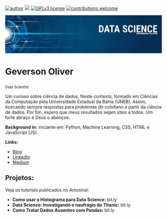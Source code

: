 [![author](https://img.shields.io/badge/author-oliver-red.svg)](https://www.linkedin.com/in/geverson-oliveira-650495270/) [![](https://img.shields.io/badge/python-3.7+-blue.svg)](https://www.python.org/downloads/release/python-365/) [![GPLv3 license](https://img.shields.io/badge/License-GPLv3-blue.svg)](http://perso.crans.org/besson/LICENSE.html) [![contributions welcome](https://img.shields.io/badge/contributions-welcome-brightgreen.svg?style=flat)](https://github.com/carlosfab/data_science/issues)

<p align="center">
  <img src="Logo_DataScience_OL.png" >
</p>

# Geverson Oliver
<sub>Data Scientist</sub>

Um curioso sobre ciência de dados. Neste contexto, formado em Ciências da Computação pela Universidade Estadual da Bahia (UNEB). Assim, buscando sempre respostas para problemas do cotidiano a partir da ciência de dados. Por fim, espero que meus resultados sejam úteis a todos. Um forte abraço e Deus o abençoe.

**Background in:** iniciante em: Python, Machine Learning, CSS, HTML e JavaScript (JS).

**Links:**
* [Blog](https://oliverept.wixsite.com/amostral)
* [LinkedIn](https://www.linkedin.com/in/geverson-oliveira-650495270/)
* [Medium](https://medium.com/@oliverept/)


## Projetos:
Veja os tutoriais publicados no Amostral:

* **Como usar o Histograma para Data Science:** bit.ly
* **Data Science: Investigando o naufrágio do Titanic:** bit.ly
* **Como Tratar Dados Ausentes com Pandas:** bit.ly
